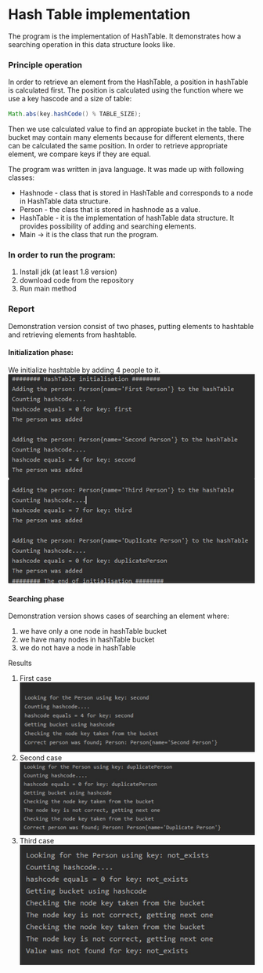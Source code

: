 # Hash Table implementation

The program is the implementation of HashTable. It demonstrates how a searching operation in this data structure looks like.

### Principle operation

In order to retrieve an element from the HashTable, a position in hashTable is calculated first. 
The position is calculated using the function where we use a  key hascode and a size of table:  
```java
Math.abs(key.hashCode() % TABLE_SIZE);
```
Then we use calculated value to find an appropiate bucket in the table. 
The bucket may contain many elements because for different elements, there can be calculated the same position. In order to retrieve appropriate element, we compare keys if they are equal.
  
    
The program was written in java language. It was made up with following classes:  

* Hashnode - class that is stored in HashTable and corresponds to a node in HashTable data structure. 
* Person - the class that is stored in hashnode as a value.
* HashTable - it is the implementation of hashTable data structure. It provides possibility of adding and searching elements.
* Main -> it is the class that run the program.

### In order to run the program:
1. Install jdk (at least 1.8 version)
1. download code from the repository
2. Run main method

### Report
Demonstration version consist of two phases, putting elements to hashtable and retrieving elements from hashtable.
#### Initialization phase:
We initialize hashtable by adding 4 people to it.
![not_found](https://github.com/daw934/hashTable-implementation/blob/master/screens/file1.jpg)  
#### Searching phase
Demonstration version shows cases of searching an element where:
1.	we have only a one node in hashTable bucket
2.	we have many nodes in hashTable bucket
3.	we do not have a node in hashTable

Results
1.	First case  
![not_found](https://github.com/daw934/hashTable-implementation/blob/master/screens/file2.jpg)
2.	Second case  
![not_found](https://github.com/daw934/hashTable-implementation/blob/master/screens/file3.jpg)
3.	Third case  
![not_found](https://github.com/daw934/hashTable-implementation/blob/master/screens/file5.jpg)


